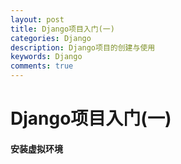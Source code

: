 ```yaml
---
layout: post
title: Django项目入门(一)
categories: Django
description: Django项目的创建与使用
keywords: Django
comments: true
---
```



# Django项目入门(一)

#### 安装虚拟环境


